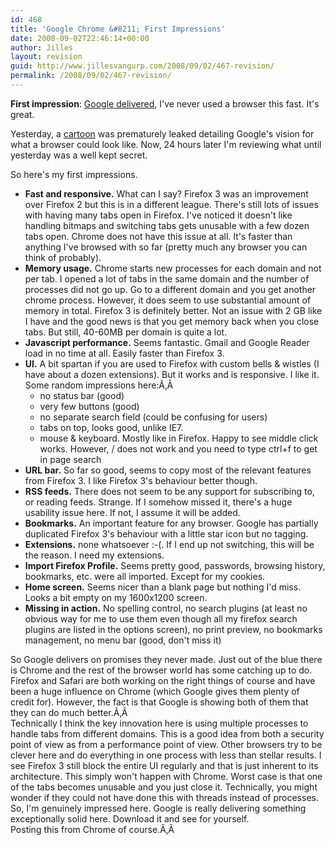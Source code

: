 ```yaml
---
id: 468
title: 'Google Chrome &#8211; First Impressions'
date: 2008-09-02T22:46:14+00:00
author: Jilles
layout: revision
guid: http://www.jillesvangurp.com/2008/09/02/467-revision/
permalink: /2008/09/02/467-revision/
---
```

<strong>First impression</strong>: <a href="http://www.google.com/chrome">Google delivered</a>, I've never used a browser this fast. It's great.

Yesterday, a <a href="http://www.google.com/googlebooks/chrome/">cartoon</a> was prematurely leaked detailing Google's vision for what a browser could look like. Now, 24 hours later I'm reviewing what until yesterday was a well kept secret.

So here's my first impressions.
<ul>
	<li><strong>Fast and responsive.</strong> What can I say? Firefox 3 was an improvement over Firefox 2 but this is in a different league. There's still lots of issues with having many tabs open in Firefox. I've noticed it doesn't like handling bitmaps and switching tabs gets unusable with a few dozen tabs open. Chrome does not have this issue at all. It's faster than anything I've browsed with so far (pretty much any browser you can think of probably).</li>
	<li><strong>Memory usage.</strong> Chrome starts new processes for each domain and not per tab. I opened a lot of tabs in the same domain and the number of processes did not go up. Go to a different domain and you get another chrome process. However, it does seem to use substantial amount of memory in total. Firefox 3 is definitely better. Not an issue with 2 GB like I have and the good news is that you get memory back when you close tabs. But still, 40-60MB per domain is quite a lot.</li>
	<li><strong>Javascript performance.</strong> Seems fantastic. Gmail and Google Reader load in no time at all. Easily faster than Firefox 3.</li>
	<li><strong>UI.</strong> A bit spartan if you are used to Firefox with custom bells &amp; wistles (I have about a dozen extensions). But it works and is responsive. I like it. Some random impressions here:Ã‚Â 
<ul>
	<li>no status bar (good)</li>
	<li>very few buttons (good)</li>
	<li>no separate search field (could be confusing for users)</li>
	<li>tabs on top, looks good, unlike IE7.</li>
	<li>mouse &amp; keyboard. Mostly like in Firefox. Happy to see middle click works. However, / does not work and you need to type ctrl+f to get in page search</li>
</ul>
</li>
	<li><strong>URL bar.</strong> So far so good, seems to copy most of the relevant features from Firefox 3. I like Firefox 3's behaviour better though.</li>
	<li><strong>RSS feeds.</strong> There does not seem to be any support for subscribing to, or reading feeds. Strange. If I somehow missed it, there's a huge usability issue here. If not, I assume it will be added.</li>
	<li><strong>Bookmarks.</strong> An important feature for any browser. Google has partially duplicated Firefox 3's behaviour with a little star icon but no tagging.</li>
	<li><strong>Extensions.</strong> none whatsoever :-(. If I end up not switching, this will be the reason. I need my extensions.</li>
	<li><strong>Import Firefox Profile.</strong> Seems pretty good, passwords, browsing history, bookmarks, etc. were all imported. Except for my cookies.</li>
	<li><strong>Home screen.</strong> Seems nicer than a blank page but nothing I'd miss. Looks a bit empty on my 1600x1200 screen.</li>
	<li><strong>Missing in action.</strong> No spelling control, no search plugins (at least no obvious way for me to use them even though all my firefox search plugins are listed in the options screen), no print preview, no bookmarks management, no menu bar (good, don't miss it)</li>
</ul>
<div>So Google delivers on promises they never made. Just out of the blue there is Chrome and the rest of the browser world has some catching up to do. Firefox and Safari are both working on the right things of course and have been a huge influence on Chrome (which Google gives them plenty of credit for). However, the fact is that Google is showing both of them that they can do much better.Ã‚Â </div>
<div></div>
<div>Technically I think the key innovation here is using multiple processes to handle tabs from different domains. This is a good idea from both a security point of view as from a performance point of view. Other browsers try to be clever here and do everything in one process with less than stellar results. I see Firefox 3 still block the entire UI regularly and that is just inherent to its architecture. This simply won't happen with Chrome. Worst case is that one of the tabs becomes unusable and you just close it. Technically, you might wonder if they could not have done this with threads instead of processes.</div>
<div></div>
<div>So, I'm genuinely impressed here. Google is really delivering something exceptionally solid here. Download it and see for yourself.</div>
<div></div>
<div>Posting this from Chrome of course.Ã‚Â </div>